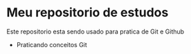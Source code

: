 # Meu repositorio de estudos


Este repositorio esta sendo usado para pratica de Git e Github 

- Praticando conceitos Git